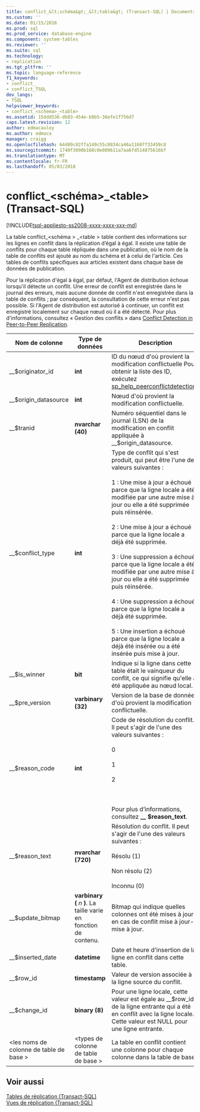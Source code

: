 ```yaml
---
title: conflict_&lt;schéma&gt;_&lt;table&gt; (Transact-SQL) | Documents Microsoft
ms.custom: ''
ms.date: 01/15/2016
ms.prod: sql
ms.prod_service: database-engine
ms.component: system-tables
ms.reviewer: ''
ms.suite: sql
ms.technology:
- replication
ms.tgt_pltfrm: ''
ms.topic: language-reference
f1_keywords:
- conflict_
- conflict_TSQL
dev_langs:
- TSQL
helpviewer_keywords:
- conflict_<schema>_<table>
ms.assetid: 15ddd536-db03-454e-b9b5-36efe1f756d7
caps.latest.revision: 12
author: edmacauley
ms.author: edmaca
manager: craigg
ms.openlocfilehash: 64d89c82ffa149c55c8834ca46a11607f33459c8
ms.sourcegitcommit: 1740f3090b168c0e809611a7aa6fd514075616bf
ms.translationtype: MT
ms.contentlocale: fr-FR
ms.lasthandoff: 05/03/2018
---
```

# <a name="conflictltschemagtlttablegt-transact-sql"></a>conflict_&lt;schéma&gt;_&lt;table&gt; (Transact-SQL)
[!INCLUDE[tsql-appliesto-ss2008-xxxx-xxxx-xxx-md](../../includes/tsql-appliesto-ss2008-xxxx-xxxx-xxx-md.md)]

  La table conflict_\<schéma > _\<table > table contient des informations sur les lignes en conflit dans la réplication d’égal à égal. Il existe une table de conflits pour chaque table répliquée dans une publication, où le nom de la table de conflits est ajouté au nom du schéma et à celui de l'article. Ces tables de conflits spécifiques aux articles existent dans chaque base de données de publication.  
  
 Pour la réplication d'égal à égal, par défaut, l'Agent de distribution échoue lorsqu'il détecte un conflit. Une erreur de conflit est enregistrée dans le journal des erreurs, mais aucune donnée de conflit n'est enregistrée dans la table de conflits ; par conséquent, la consultation de cette erreur n'est pas possible. Si l'Agent de distribution est autorisé à continuer, un conflit est enregistré localement sur chaque nœud où il a été détecté. Pour plus d'informations, consultez « Gestion des conflits » dans [Conflict Detection in Peer-to-Peer Replication](../../relational-databases/replication/transactional/peer-to-peer-conflict-detection-in-peer-to-peer-replication.md).  
  
|Nom de colonne|Type de données| Description|  
|-----------------|---------------|-----------------|  
|__$originator_id|**int**|ID du nœud d'où provient la modification conflictuelle Pour obtenir la liste des ID, exécutez [sp_help_peerconflictdetection](../../relational-databases/system-stored-procedures/sp-help-peerconflictdetection-transact-sql.md).|  
|__$origin_datasource|**int**|Nœud d'où provient la modification conflictuelle.|  
|__$tranid|**nvarchar (40)**|Numéro séquentiel dans le journal (LSN) de la modification en conflit appliquée à __$origin_datasource.|  
|__$conflict_type|**int**|Type de conflit qui s'est produit, qui peut être l'une des valeurs suivantes :<br /><br /> 1 : Une mise à jour a échoué parce que la ligne locale a été modifiée par une autre mise à jour ou elle a été supprimée puis réinsérée.<br /><br /> 2 : Une mise à jour a échoué parce que la ligne locale a déjà été supprimée.<br /><br /> 3 : Une suppression a échoué parce que la ligne locale a été modifiée par une autre mise à jour ou elle a été supprimée puis réinsérée.<br /><br /> 4 : Une suppression a échoué parce que la ligne locale a déjà été supprimée.<br /><br /> 5 : Une insertion a échoué parce que la ligne locale a déjà été insérée ou a été insérée puis mise à jour.|  
|__$is_winner|**bit**|Indique si la ligne dans cette table était le vainqueur du conflit, ce qui signifie qu'elle a été appliquée au nœud local.|  
|__$pre_version|**varbinary (32)**|Version de la base de données d'où provient la modification conflictuelle.|  
|__$reason_code|**int**|Code de résolution du conflit. Il peut s'agir de l'une des valeurs suivantes :<br /><br /> 0<br /><br /> 1<br /><br /> 2<br /><br /> <br /><br /> Pour plus d’informations, consultez **__ $reason_text**.|  
|__$reason_text|**nvarchar (720)**|Résolution du conflit. Il peut s'agir de l'une des valeurs suivantes :<br /><br /> Résolu (1)<br /><br /> Non résolu (2)<br /><br /> Inconnu (0)|  
|__$update_bitmap|**varbinary (** *n* **)**. La taille varie en fonction de contenu.|Bitmap qui indique quelles colonnes ont été mises à jour en cas de conflit mise à jour-mise à jour.|  
|__$inserted_date|**datetime**|Date et heure d'insertion de la ligne en conflit dans cette table.|  
|__$row_id|**timestamp**|Valeur de version associée à la ligne source du conflit.|  
|__$change_id|**binary (8)**|Pour une ligne locale, cette valeur est égale au __$row_id de la ligne entrante qui a été en conflit avec la ligne locale. Cette valeur est NULL pour une ligne entrante.|  
|\<les noms de colonne de table de base >|\<types de colonne de table de base >|La table en conflit contient une colonne pour chaque colonne dans la table de base.|  
  
## <a name="see-also"></a>Voir aussi  
 [Tables de réplication &#40;Transact-SQL&#41;](../../relational-databases/system-tables/replication-tables-transact-sql.md)   
 [Vues de réplication &#40;Transact-SQL&#41;](../../relational-databases/system-views/replication-views-transact-sql.md)  
  
  
